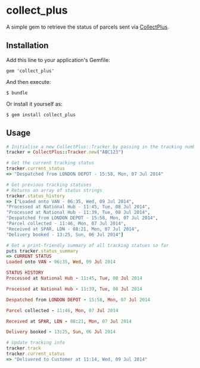 # collect_plus

A simple gem to retrieve the status of parcels sent via [CollectPlus](http://collectplus.co.uk).

## Installation

Add this line to your application's Gemfile:

    gem 'collect_plus'

And then execute:

    $ bundle

Or install it yourself as:

    $ gem install collect_plus

## Usage

``` ruby
# Initialise a new CollectPlus::Tracker by passing in the tracking number
tracker = CollectPlus::Tracker.new("ABC123")

# Get the current tracking status
tracker.current_status
=> "Despatched from LONDON DEPOT - 15:58, Mon, 07 Jul 2014"

# Get previous tracking statuses
# Returns an array of status strings
tracker.status_history
=> ["Loaded onto VAN - 06:35, Wed, 09 Jul 2014", 
"Processed at National Hub - 11:45, Tue, 08 Jul 2014", 
"Processed at National Hub - 11:39, Tue, 08 Jul 2014", 
"Despatched from LONDON DEPOT - 15:58, Mon, 07 Jul 2014", 
"Parcel collected - 11:46, Mon, 07 Jul 2014", 
"Received at SPAR, LDN - 08:21, Mon, 07 Jul 2014", 
"Delivery booked - 13:25, Sun, 06 Jul 2014"]

# Get a print-friendly summary of all tracking statues so far
puts tracker.status_summary
=> CURRENT STATUS
Loaded onto VAN - 06:35, Wed, 09 Jul 2014

STATUS HISTORY
Processed at National Hub - 11:45, Tue, 08 Jul 2014

Processed at National Hub - 11:39, Tue, 08 Jul 2014

Despatched from LONDON DEPOT - 15:58, Mon, 07 Jul 2014

Parcel collected - 11:46, Mon, 07 Jul 2014

Received at SPAR, LDN - 08:21, Mon, 07 Jul 2014

Delivery booked - 13:25, Sun, 06 Jul 2014

# Update tracking info
tracker.track
tracker.current_status
=> "Delivered to Customer at 11:14, Wed, 09 Jul 2014"
```


